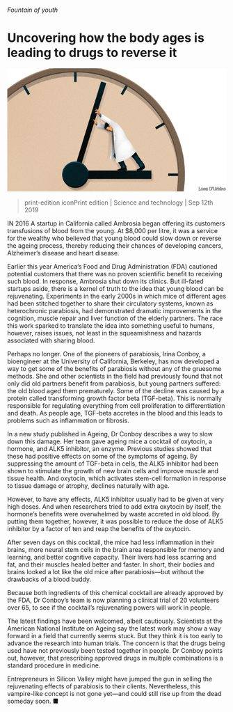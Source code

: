 ###### Fountain of youth

# Uncovering how the body ages is leading to drugs to reverse it 

![image](images/20190914_STD001_0.jpg) 

> print-edition iconPrint edition | Science and technology | Sep 12th 2019 

IN 2016 A startup in California called Ambrosia began offering its customers transfusions of blood from the young. At $8,000 per litre, it was a service for the wealthy who believed that young blood could slow down or reverse the ageing process, thereby reducing their chances of developing cancers, Alzheimer’s disease and heart disease. 

Earlier this year America’s Food and Drug Administration (FDA) cautioned potential customers that there was no proven scientific benefit to receiving such blood. In response, Ambrosia shut down its clinics. But ill-fated startups aside, there is a kernel of truth to the idea that young blood can be rejuvenating. Experiments in the early 2000s in which mice of different ages had been stitched together to share their circulatory systems, known as heterochronic parabiosis, had demonstrated dramatic improvements in the cognition, muscle repair and liver function of the elderly partners. The race this work sparked to translate the idea into something useful to humans, however, raises issues, not least in the squeamishness and hazards associated with sharing blood. 

Perhaps no longer. One of the pioneers of parabiosis, Irina Conboy, a bioengineer at the University of California, Berkeley, has now developed a way to get some of the benefits of parabiosis without any of the gruesome methods. She and other scientists in the field had previously found that not only did old partners benefit from parabiosis, but young partners suffered: the old blood aged them prematurely. Some of the decline was caused by a protein called transforming growth factor beta (TGF-beta). This is normally responsible for regulating everything from cell proliferation to differentiation and death. As people age, TGF-beta accretes in the blood and this leads to problems such as inflammation or fibrosis. 

In a new study published in Ageing, Dr Conboy describes a way to slow down this damage. Her team gave ageing mice a cocktail of oxytocin, a hormone, and ALK5 inhibitor, an enzyme. Previous studies showed that these had positive effects on some of the symptoms of ageing. By suppressing the amount of TGF-beta in cells, the ALK5 inhibitor had been shown to stimulate the growth of new brain cells and improve muscle and tissue health. And oxytocin, which activates stem-cell formation in response to tissue damage or atrophy, declines naturally with age. 

However, to have any effects, ALK5 inhibitor usually had to be given at very high doses. And when researchers tried to add extra oxytocin by itself, the hormone’s benefits were overwhelmed by waste accreted in old blood. By putting them together, however, it was possible to reduce the dose of ALK5 inhibitor by a factor of ten and reap the benefits of the oxytocin. 

After seven days on this cocktail, the mice had less inflammation in their brains, more neural stem cells in the brain area responsible for memory and learning, and better cognitive capacity. Their livers had less scarring and fat, and their muscles healed better and faster. In short, their bodies and brains looked a lot like the old mice after parabiosis—but without the drawbacks of a blood buddy. 

Because both ingredients of this chemical cocktail are already approved by the FDA, Dr Conboy’s team is now planning a clinical trial of 20 volunteers over 65, to see if the cocktail’s rejuvenating powers will work in people. 

The latest findings have been welcomed, albeit cautiously. Scientists at the American National Institute on Ageing say the latest work may show a way forward in a field that currently seems stuck. But they think it is too early to advance the research into human trials. The concern is that the drugs being used have not previously been tested together in people. Dr Conboy points out, however, that prescribing approved drugs in multiple combinations is a standard procedure in medicine. 

Entrepreneurs in Silicon Valley might have jumped the gun in selling the rejuvenating effects of parabiosis to their clients. Nevertheless, this vampire-like concept is not gone yet—and could still rise up from the dead someday soon. ■ 

